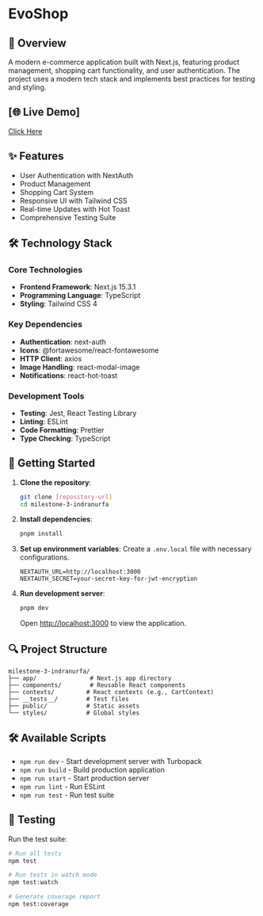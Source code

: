 # EvoShop
## 📖 Overview
A modern e-commerce application built with Next.js, featuring product management, shopping cart functionality, and user authentication. The project uses a modern tech stack and implements best practices for testing and styling.

## [🌐 Live Demo]
[Click Here](https://milestone-3-indranurfa.vercel.app/)

## ✨ Features

- User Authentication with NextAuth
- Product Management
- Shopping Cart System
- Responsive UI with Tailwind CSS
- Real-time Updates with Hot Toast
- Comprehensive Testing Suite

## 🛠️ Technology Stack

### Core Technologies
- **Frontend Framework**: Next.js 15.3.1
- **Programming Language**: TypeScript
- **Styling**: Tailwind CSS 4

### Key Dependencies
- **Authentication**: next-auth
- **Icons**: @fortawesome/react-fontawesome
- **HTTP Client**: axios
- **Image Handling**: react-modal-image
- **Notifications**: react-hot-toast

### Development Tools
- **Testing**: Jest, React Testing Library
- **Linting**: ESLint
- **Code Formatting**: Prettier
- **Type Checking**: TypeScript

## 🚀 Getting Started

1. **Clone the repository**:
   ```bash
   git clone [repository-url]
   cd milestone-3-indranurfa
   ```

2. **Install dependencies**:
   ```bash
   pnpm install
   ```

3. **Set up environment variables**:
   Create a `.env.local` file with necessary configurations.
   ```
   NEXTAUTH_URL=http://localhost:3000
   NEXTAUTH_SECRET=your-secret-key-for-jwt-encryption
   ```

4. **Run development server**:
   ```bash
   pnpm dev
   ```
   Open [http://localhost:3000](http://localhost:3000) to view the application.

## 🔍 Project Structure

```
milestone-3-indranurfa/
├── app/               # Next.js app directory
├── components/        # Reusable React components
├── contexts/         # React contexts (e.g., CartContext)
├── __tests__/        # Test files
├── public/           # Static assets
└── styles/           # Global styles
```

## 🛠️ Available Scripts

- `npm run dev` - Start development server with Turbopack
- `npm run build` - Build production application
- `npm run start` - Start production server
- `npm run lint` - Run ESLint
- `npm run test` - Run test suite

## 🧪 Testing

Run the test suite:
```bash
# Run all tests
npm test

# Run tests in watch mode
npm test:watch

# Generate coverage report
npm test:coverage
```